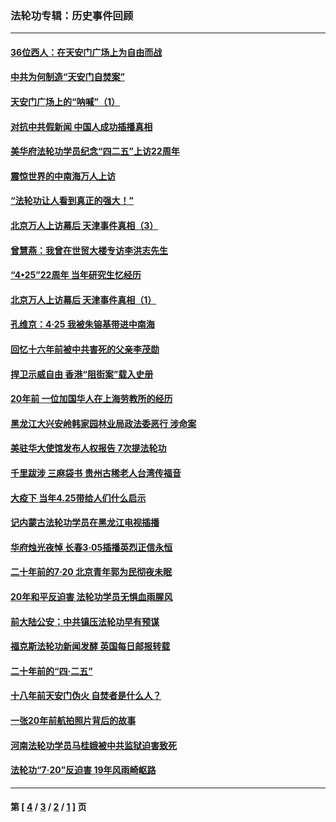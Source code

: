 ### 法轮功专辑：历史事件回顾
---
#### [36位西人：在天安门广场上为自由而战](../../pages/nf5793/n13390029.md?08250430) 
#### [中共为何制造“天安门自焚案”](../../pages/nf5793/n13183270.md?08250430) 
#### [天安门广场上的“呐喊”（1）](../../pages/nf5793/n13105277.md?08250430) 
#### [对抗中共假新闻 中国人成功插播真相](../../pages/nf5793/n12910618.md?08250430) 
#### [美华府法轮功学员纪念“四二五”上访22周年](../../pages/nf5793/n12904445.md?08250430) 
#### [震惊世界的中南海万人上访](../../pages/nf5793/n12903976.md?08250430) 
#### [“法轮功让人看到真正的强大！”](../../pages/nf5793/n12903195.md?08250430) 
#### [北京万人上访幕后 天津事件真相（3）](../../pages/nf5793/n12902807.md?08250430) 
#### [曾慧燕：我曾在世贸大楼专访李洪志先生](../../pages/nf5793/n12898729.md?08250430) 
#### [“4•25”22周年 当年研究生忆经历](../../pages/nf5793/n12894152.md?08250430) 
#### [北京万人上访幕后 天津事件真相（1）](../../pages/nf5793/n12885174.md?08250430) 
#### [孔维京：4·25 我被朱镕基带进中南海](../../pages/nf5793/n12864987.md?08250430) 
#### [回忆十六年前被中共害死的父亲李茂勋](../../pages/nf5793/n12880270.md?08250430) 
#### [捍卫示威自由 香港“阻街案”载入史册](../../pages/nf5793/n12811245.md?08250430) 
#### [20年前 一位加国华人在上海劳教所的经历](../../pages/nf5793/n12707932.md?08250430) 
#### [黑龙江大兴安岭韩家园林业局政法委恶行 涉命案](../../pages/nf5793/n12622815.md?08250430) 
#### [美驻华大使馆发布人权报告 7次提法轮功](../../pages/nf5793/n12520541.md?08250430) 
#### [千里跋涉 三麻袋书 贵州古稀老人台湾传福音](../../pages/nf5793/n12198750.md?08250430) 
#### [大疫下 当年4.25带给人们什么启示](../../pages/nf5793/n12058565.md?08250430) 
#### [记内蒙古法轮功学员在黑龙江电视插播](../../pages/nf5793/n11699194.md?08250430) 
#### [华府烛光夜悼 长春3·05插播英烈正信永恒](../../pages/nf5793/n11397432.md?08250430) 
#### [二十年前的7·20 北京青年郭为民彻夜未眠](../../pages/nf5793/n11354195.md?08250430) 
#### [20年和平反迫害 法轮功学员无惧血雨腥风](../../pages/nf5793/n11348279.md?08250430) 
#### [前大陆公安：中共镇压法轮功早有预谋](../../pages/nf5793/n11352168.md?08250430) 
#### [福克斯法轮功新闻发酵  英国每日邮报转载](../../pages/nf5793/n11285952.md?08250430) 
#### [二十年前的“四·二五”](../../pages/nf5793/n11207639.md?08250430) 
#### [十八年前天安门伪火 自焚者是什么人？](../../pages/nf5793/n10996556.md?08250430) 
#### [一张20年前航拍照片背后的故事](../../pages/nf5793/n10693797.md?08250430) 
#### [河南法轮功学员马桂娥被中共监狱迫害致死](../../pages/nf5793/n10684974.md?08250430) 
#### [法轮功“7‧20”反迫害 19年风雨崎岖路](../../pages/nf5793/n10570834.md?08250430) 

---
#### 第 [ [4](./4.md?08250430) / [3](./3.md?08250430) / [2](./2.md?08250430) / [1](./1.md?08250430) ] 页
